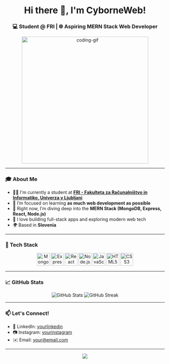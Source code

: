 <!-- Profile Header -->
<h1 align="center">Hi there 👋, I'm CyborneWeb!</h1>
<h3 align="center">💻 Student @ FRI | 🌐 Aspiring MERN Stack Web Developer</h3>

<p align="center">
  <img src="https://media.giphy.com/media/qgQUggAC3Pfv687qPC/giphy.gif" width="400" alt="coding-gif" />
</p>

---

### 🎓 About Me
- 👨‍🎓 I'm currently a student at **[FRI - Fakulteta za Računalništvo in Informatiko, Univerza v Ljubljani](https://www.fri.uni-lj.si/)**  
- 🌱 I’m focused on learning **as much web development as possible**  
- 🚀 Right now, I’m diving deep into the **MERN Stack (MongoDB, Express, React, Node.js)**  
- 🔭 I love building full-stack apps and exploring modern web tech  
- 🌍 Based in **Slovenia**

---

### 🧰 Tech Stack

<p align="center">
  <img src="https://cdn.jsdelivr.net/gh/devicons/devicon/icons/mongodb/mongodb-original.svg" width="40" height="40" alt="MongoDB" />
  <img src="https://cdn.jsdelivr.net/gh/devicons/devicon/icons/express/express-original.svg" width="40" height="40" alt="Express" />
  <img src="https://cdn.jsdelivr.net/gh/devicons/devicon/icons/react/react-original.svg" width="40" height="40" alt="React" />
  <img src="https://cdn.jsdelivr.net/gh/devicons/devicon/icons/nodejs/nodejs-original.svg" width="40" height="40" alt="Node.js" />
  <img src="https://cdn.jsdelivr.net/gh/devicons/devicon/icons/javascript/javascript-original.svg" width="40" height="40" alt="JavaScript" />
  <img src="https://cdn.jsdelivr.net/gh/devicons/devicon/icons/html5/html5-original.svg" width="40" height="40" alt="HTML5" />
  <img src="https://cdn.jsdelivr.net/gh/devicons/devicon/icons/css3/css3-original.svg" width="40" height="40" alt="CSS3" />
</p>

---

### 📈 GitHub Stats

<p align="center">
  <img src="https://github-readme-stats.vercel.app/api?username=CyborneWeb&show_icons=true&theme=dark" alt="GitHub Stats" />
  <img src="https://streak-stats.demolab.com?user=CyborneWeb&theme=dark" alt="GitHub Streak" />
</p>

---

### 📫 Let's Connect!

- 💼 LinkedIn: [yourlinkedin](https://linkedin.com/in/yourlinkedin)
- 📷 Instagram: [yourinstagram](https://instagram.com/yourinstagram)
- ✉️ Email: [your@email.com](mailto:your@email.com)

---

<p align="center">
  <img src="https://readme-typing-svg.demolab.com/?lines=Welcome+to+my+GitHub!;Full-Stack+in+Progress...;Let’s+build+something+great!&center=true&width=380&height=45">
</p>
